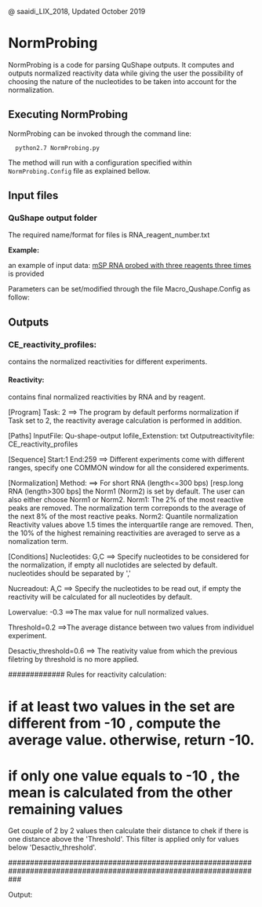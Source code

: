 @ saaidi_LIX_2018, Updated October 2019

# NormProbing

NormProbing is a code for parsing QuShape outputs.
It computes and outputs normalized reactivity data while giving the user the possibility of choosing the nature of the nucleotides to be taken into account 
for the normalization.


## Executing NormProbing

NormProbing can be invoked through the command line: 

      python2.7 NormProbing.py

The method will run with a configuration specified within `NormProbing.Config` file as explained bellow.

## Input files

### QuShape output folder

The required name/format for files is RNA_reagent_number.txt 

**Example:**

an example of input data: [mSP RNA probed with three reagents three times](https://github.com/afafbioinfo/Macro_CE/tree/master/Qu-shape-output) is provided 
       
Parameters can be set/modified through the file Macro_Qushape.Config as follow:


## Outputs

###  CE_reactivity_profiles:
contains the normalized reactivities for different experiments.

#### Reactivity:
contains final normalized reactivities by RNA and by reagent.


[Program]
Task: 2
==> The program by default performs normalization
if Task set to 2, the reactivity average calculation is performed in addition.

[Paths]
InputFile: Qu-shape-output
Iofile_Extenstion: txt
Outputreactivityfile: CE_reactivity_profiles

[Sequence]
Start:1
End:259
==> Different experiments come with different ranges, specify one COMMON window for all the considered experiments.

[Normalization]
Method: 
==> For short RNA (length<=300 bps) [resp.long RNA (length>300 bps] the Norm1 (Norm2) is set by default. 
The user can also either choose Norm1 or Norm2.
Norm1: The 2% of the most reactive peaks are removed. The normalization term correponds to the average
of the next 8% of the most reactive peaks.
Norm2: Quantile normalization
Reactivity values above 1.5 times the interquartile range are removed.
Then, the 10% of the highest remaining reactivities are averaged to serve as a nomalization term.

[Conditions]
Nucleotides: G,C
==> Specify nucleotides to be considered for the normalization, if empty all nuclotides are selected by default.
 nucleotides should be separated by ','
 
Nucreadout: A,C
==> Specify the nucleotides to be read out, if empty the reactivity will be calculated for all nucleotides by default.

Lowervalue: -0.3 
==>The max value for null normalized values.

Threshold=0.2
==>The average distance between two values from individuel experiment.

Desactiv_threshold=0.6
==> The reativity value from which the previous filetring by threshold is no more applied. 

############# Rules for reactivity calculation:
# if at least two values in the set are different from -10 , compute the average value. otherwise, return -10.
# if only one value equals to -10 , the mean is calculated from the other remaining values 
Get couple of 2 by 2 values then calculate their distance to chek if there is one distance above the 'Threshold'.
This filter is applied only for values below 'Desactiv_threshold'.

###################################################################################################################


Output: 
